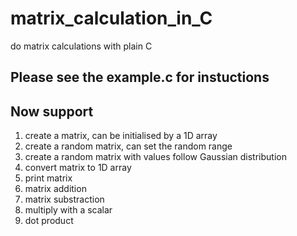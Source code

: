 # matrix_calculation_in_C
do matrix calculations with plain C

## Please see the example.c for instuctions

##  Now support
1. create a matrix, can be initialised by a 1D array
2. create a random matrix, can set the random range
3. create a random matrix with values follow Gaussian distribution
4. convert matrix to 1D array
5. print matrix
6. matrix addition
7. matrix substraction
8. multiply with a scalar
9. dot product
